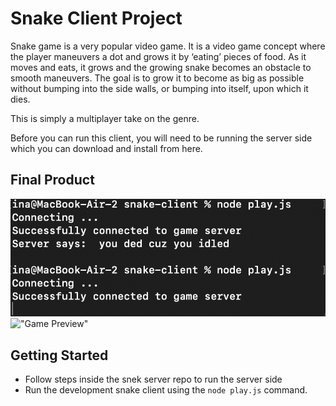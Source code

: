 # Snake Client Project

Snake game is a very popular video game. It is a video game concept where the player maneuvers a dot and grows it by ‘eating’ pieces of food. As it moves and eats, it grows and the growing snake becomes an obstacle to smooth maneuvers. The goal is to grow it to become as big as possible without bumping into the side walls, or bumping into itself, upon which it dies.

This is simply a multiplayer take on the genre.

Before you can run this client, you will need to be running the server side which you can download and install from here.

## Final Product

!["Client Side Preview"](/client.png?raw=true)
!["Game Preview"]("./server.png?raw=true")

## Getting Started

- Follow steps inside the snek server repo to run the server side
- Run the development snake client using the `node play.js` command.
